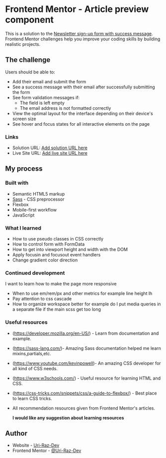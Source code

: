 # Frontend Mentor - Article preview component

This is a solution to the [Newsletter sign-up form with success message](https://www.frontendmentor.io/challenges/newsletter-signup-form-with-success-message-3FC1AZbNrv). Frontend Mentor challenges help you improve your coding skills by building realistic projects.

## The challenge

Users should be able to:

- Add their email and submit the form
- See a success message with their email after successfully submitting the form
- See form validation messages if:
  - The field is left empty
  - The email address is not formatted correctly
- View the optimal layout for the interface depending on their device's screen size
- See hover and focus states for all interactive elements on the page

### Links

- Solution URL: [Add solution URL here](https://www.frontendmentor.io/solutions/responsive-landing-page-using-sass-an-flexbox-16qJFNzgBM)
- Live Site URL: [Add live site URL here](https://uri-raz-dev.github.io/newsletter-sign-up-with-success-message/)

## My process

### Built with

- Semantic HTML5 markup
- [Sass](https://sass-lang.com/) - CSS preprocessor
- Flexbox
- Mobile-first workflow
- JavaScript

### What I learned

- How to use pseudo classes in CSS correctly
- How to control form with FormData
- How to get into viewport height and width with the DOM
- Apply focusin and focusout event handlers
- Change gradient color direction

### Continued development

I want to learn how to make the page more responsive

- When to use em/rem/px and other metrics for example line height lh
- Pay attention to css cascade
- How to organize workspace better for example do I put media queries in a separate file if the main scss get too long

### Useful resources

- (https://developer.mozilla.org/en-US/) - Learn from documentation and example.
- (https://sass-lang.com/)- Amazing Sass documentation helped me learn mixins,partials,etc.
- (https://www.youtube.com/kevinpowell)- An amazing CSS developer for all kind of CSS needs.
- (https://www.w3schools.com/) - Useful resource for learning HTML and CSS.
- (https://css-tricks.com/snippets/css/a-guide-to-flexbox/) - Best place to learn CSS tricks.
- All recommendation resources given from Frontend Mentor's articles.

  **I would like any suggestion about learning resources**

## Author

- Website - [Uri-Raz-Dev](https://uri-raz-dev.github.io/newsletter-sign-up-with-success-message/)
- Frontend Mentor - [@Uri-Raz-Dev](https://www.frontendmentor.io/profile/Uri-Raz-Dev)
